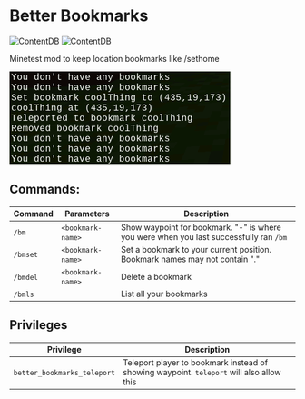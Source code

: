 # Better Bookmarks

[![ContentDB](https://content.minetest.net/packages/jkoop/better_bookmarks/shields/title/)](https://content.minetest.net/packages/jkoop/better_bookmarks/)
[![ContentDB](https://content.minetest.net/packages/jkoop/better_bookmarks/shields/downloads/)](https://content.minetest.net/packages/jkoop/better_bookmarks/)

Minetest mod to keep location bookmarks like /sethome

![screenshot](screenshot.png)

## Commands:

| Command  | Parameters        | Description                                                                            |
| -------- | ----------------- | -------------------------------------------------------------------------------------- |
| `/bm`    | `<bookmark-name>` | Show waypoint for bookmark. "-" is where you were when you last successfully ran `/bm` |
| `/bmset` | `<bookmark-name>` | Set a bookmark to your current position. Bookmark names may not contain "."            |
| `/bmdel` | `<bookmark-name>` | Delete a bookmark                                                                      |
| `/bmls`  |                   | List all your bookmarks                                                                |

## Privileges

| Privilege                   | Description                                                                              |
| --------------------------- | ---------------------------------------------------------------------------------------- |
| `better_bookmarks_teleport` | Teleport player to bookmark instead of showing waypoint. `teleport` will also allow this |
